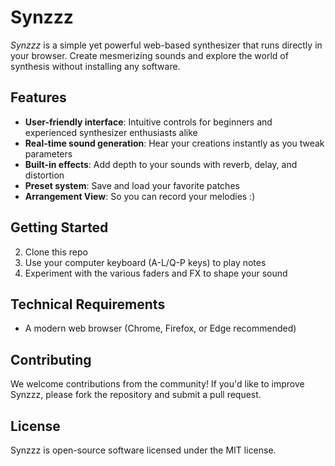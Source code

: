 # Synzzz

*Synzzz* is a simple yet powerful web-based synthesizer that runs directly in your browser. Create mesmerizing sounds and explore the world of synthesis without installing any software.

## Features

- **User-friendly interface**: Intuitive controls for beginners and experienced synthesizer enthusiasts alike
- **Real-time sound generation**: Hear your creations instantly as you tweak parameters
- **Built-in effects**: Add depth to your sounds with reverb, delay, and distortion
- **Preset system**: Save and load your favorite patches
- **Arrangement View**: So you can record your melodies :)

## Getting Started

2. Clone this repo
3. Use your computer keyboard (A-L/Q-P keys) to play notes
4. Experiment with the various faders and FX to shape your sound

## Technical Requirements

- A modern web browser (Chrome, Firefox, or Edge recommended)

## Contributing

We welcome contributions from the community! If you'd like to improve Synzzz, please fork the repository and submit a pull request.

## License

Synzzz is open-source software licensed under the MIT license.
